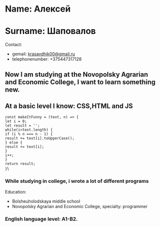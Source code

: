 # Name: Алексей
# Surname: Шаповалов
Contact: 
+ gemail: krasavdhik00@gmail.ru
+ telephonenumber: +375447317128
## Now I am studying at the Novopolsky Agrarian and Economic College, I want to learn something new.
## At a basic level I know: CSS,HTML and JS
``const makeItFunny = (text, n) => {``\
``let i = 0;``\
``let result = '';``\
``while(i<text.length) {``\
  ``if (i % n === n - 1) {``\
    ``result += text[i].toUpperCase();``\
  ``} else {``\
    ``result += text[i];``\
  ``}``\
  ``i++;``\
``}``\
``return result;``\
``}``\
### While studying in college, i wrote a lot of different programs
Education:
+ Bolsheuholodskaya middle school
+ Novopolsky Agrarian and Economic College, specialty: programmer
### English language level: A1-B2.

